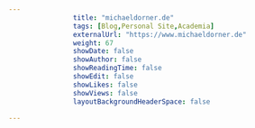 ---
                title: "michaeldorner.de"
                tags: [Blog,Personal Site,Academia]
                externalUrl: "https://www.michaeldorner.de"
                weight: 67
                showDate: false
                showAuthor: false
                showReadingTime: false
                showEdit: false
                showLikes: false
                showViews: false
                layoutBackgroundHeaderSpace: false
                ---

